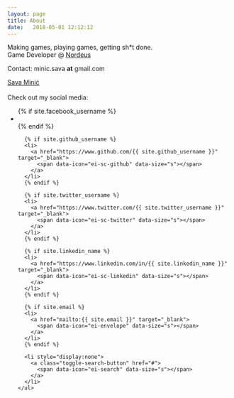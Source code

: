 ```yaml
---
layout: page
title: About
date:   2018-05-01 12:12:12
---
```


Making games, playing games, getting sh*t done.<br />
Game Developer @ [Nordeus](http://www.nordeus.com/)<br />

Contact: minic.sava <b>at</b> gmail.com

<script type="text/javascript" src="https://platform.linkedin.com/badges/js/profile.js" async defer></script>
<div class="LI-profile-badge"  data-version="v1" data-size="medium" data-locale="en_US" data-type="vertical" data-theme="light" data-vanity="savaminic"><a class="LI-simple-link" href='https://rs.linkedin.com/in/savaminic?trk=profile-badge'>Sava Minić</a></div>

<br />

<div class="column small-12 large-12">
Check out my social media:
    <ul class="social-nav social-icons">
      {% if site.facebook_username %}
      <li>
        <a href="https://www.facebook.com/{{ site.github_username }}" target="_blank">
          <span data-icon="ei-sc-facebook" data-size="s"></span>
        </a>
      </li>
      {% endif %}

      {% if site.github_username %}
      <li>
        <a href="https://www.github.com/{{ site.github_username }}" target="_blank">
          <span data-icon="ei-sc-github" data-size="s"></span>
        </a>
      </li>
      {% endif %}

      {% if site.twitter_username %}
      <li>
        <a href="https://www.twitter.com/{{ site.twitter_username }}" target="_blank">
          <span data-icon="ei-sc-twitter" data-size="s"></span>
        </a>
      </li>
      {% endif %}

      {% if site.linkedin_name %}
      <li>
        <a href="https://www.linkedin.com/in/{{ site.linkedin_name }}" target="_blank">
          <span data-icon="ei-sc-linkedin" data-size="s"></span>
        </a>
      </li>
      {% endif %}

      {% if site.email %}
      <li>
        <a href="mailto:{{ site.email }}" target="_blank">
          <span data-icon="ei-envelope" data-size="s"></span>
        </a>
      </li>
      {% endif %}

      <li style="display:none">
        <a class="toggle-search-button" href="#">
          <span data-icon="ei-search" data-size="s"></span>
        </a>
      </li>
    </ul>
</div>

